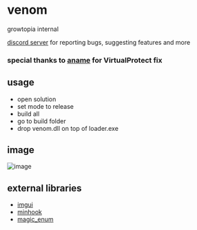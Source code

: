 # venom
growtopia internal

[discord server](https://discord.gg/K3VW9VtTtc) for reporting bugs, suggesting features and more

### special thanks to [aname](https://www.youtube.com/@aname0) for VirtualProtect fix

## usage
* open solution
* set mode to release
* build all
* go to build folder
* drop venom.dll on top of loader.exe

## image
![image](https://user-images.githubusercontent.com/73388513/224387308-44d0e2e8-0bfb-4fac-a75c-500631385fa5.png)

## external libraries
* [imgui](https://github.com/ocornut/imgui)
* [minhook](https://github.com/TsudaKageyu/minhook)
* [magic_enum](https://github.com/Neargye/magic_enum)
